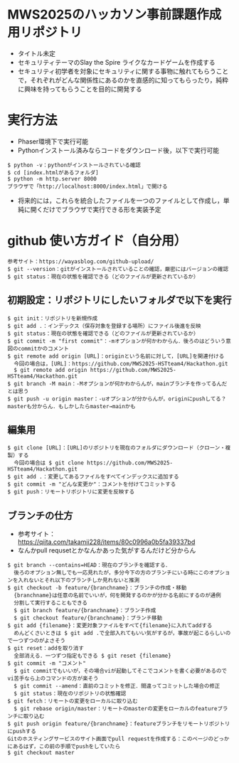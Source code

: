 # MWS2025のハッカソン事前課題作成用リポジトリ
* タイトル未定
* セキュリティテーマのSlay the Spire ライクなカードゲームを作成する
* セキュリティ初学者を対象にセキュリティに関する事物に触れてもらうことで，それぞれがどんな関係性にあるのかを直感的に知ってもらったり，純粋に興味を持ってもらうことを目的に開発する


# 実行方法
* Phaser環境下で実行可能
* Pythonインストール済みならコードをダウンロード後，以下で実行可能
```
$ python -v：pythonがインストールされている確認
$ cd [index.htmlがあるフォルダ]
$ python -m http.server 8000
ブラウザで「http://localhost:8000/index.html」で開ける
```
* 将来的には，これらを統合したファイルを一つのファイルとして作成し，単純に開くだけでブラウザで実行できる形を実装予定

# github 使い方ガイド（自分用）
```
参考サイト：https://wayasblog.com/github-upload/
$ git --version：gitがインストールされていることの確認，厳密にはバージョンの確認
$ git status：現在の状態を確認できる（どのファイルが更新されているか）
```

## 初期設定：リポジトリにしたいフォルダで以下を実行
```
$ git init：リポジトリを新規作成
$ git add .：インデックス（保存対象を登録する場所）にファイル後進を反映
$ git status：現在の状態を確認できる（どのファイルが更新されているか）
$ git commit -m "first commit"：-mオプションが何かわからん．後ろのはどういう意図のcommitかのコメント
$ git remote add origin [URL]：originという名前に対して，[URL]を関連付ける
  今回の場合は，[URL]：https://github.com/MWS2025-HSTteam4/Hackathon.git
  $ git remote add origin https://github.com/MWS2025-HSTteam4/Hackathon.git
$ git branch -M main：-Mオプションが何かわからんが，mainブランチを作ってるんだとは思う
$ git push -u origin master：-uオプションが分からんが，originにpushしてる？masterも分からん．もしかしたらmaster→mainかも
```

## 編集用
```
$ git clone [URL]：[URL]のリポジトリを現在のフォルダにダウンロード（クローン・複製）する
  今回の場合は $ git clone https://github.com/MWS2025-HSTteam4/Hackathon.git
$ git add .：変更してあるファイルをすべてインデックスに追加する
$ git commit -m "どんな変更か"：コメントを付けてコミットする
$ git push：リモートリポジトリに変更を反映する
```

## ブランチの仕方
* 参考サイト：https://qiita.com/takamii228/items/80c0996a0b5fa39337bd
* なんかpull requsetとかなんかあった気がするんだけど分からん
```
$ git branch --contains=HEAD：現在のブランチを確認する．
  後ろのオプション無しでも一応見れたが，多分今下の方のブランチにいる時にこのオプションを入れないとそれ以下のブランチしか見れないと推測
$ git checkout -b feature/{branchname}：ブランチの作成・移動
  {branchname}は任意の名前でいいが，何を開発するのかが分かる名前にするのが通例
  分割して実行することもできる
  $ git branch feature/{branchname}：ブランチ作成
  $ git checkout feature/{branchname}：ブランチ移動
$ git add {filename}：変更対象ファイルをすべて{filename}に入れてaddする
  めんどくさいときは $ git add .で全部入れてもいい気がするが，事故が起こるらしいので一つずつのがよさそう
$ git reset：addを取り消す
  全部消える．一つずつ指定もできる $ git reset {filename}
$ git commit -m "コメント"
  $ git commitでもいいが，その場合viが起動してそこでコメントを書く必要があるのでvi苦手なら上のコマンドの方が楽そう
  $ git commit --amend：直前のコミットを修正．間違ってコミットした場合の修正
  $ git status：現在のリポジトリの状態確認
$ git fetch：リモートの変更をローカルに取り込む
  $ git rebase origin/master：リモートのmasterの変更をローカルのfeatureブランチに取り込む
$ git push origin feature/{branchname}：featureブランチをリモートリポジトリにpushする
Gitのホスティングサービスのサイト画面でpull requestを作成する：このページのどっかにあるはず，この前の手順でpushをしていたら
$ git checkout master
```

